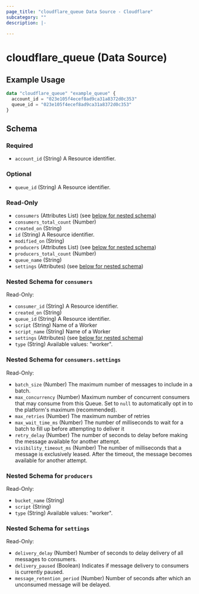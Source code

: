 ```yaml
---
page_title: "cloudflare_queue Data Source - Cloudflare"
subcategory: ""
description: |-
  
---
```


# cloudflare_queue (Data Source)



## Example Usage

```terraform
data "cloudflare_queue" "example_queue" {
  account_id = "023e105f4ecef8ad9ca31a8372d0c353"
  queue_id = "023e105f4ecef8ad9ca31a8372d0c353"
}
```

<!-- schema generated by tfplugindocs -->
## Schema

### Required

- `account_id` (String) A Resource identifier.

### Optional

- `queue_id` (String) A Resource identifier.

### Read-Only

- `consumers` (Attributes List) (see [below for nested schema](#nestedatt--consumers))
- `consumers_total_count` (Number)
- `created_on` (String)
- `id` (String) A Resource identifier.
- `modified_on` (String)
- `producers` (Attributes List) (see [below for nested schema](#nestedatt--producers))
- `producers_total_count` (Number)
- `queue_name` (String)
- `settings` (Attributes) (see [below for nested schema](#nestedatt--settings))

<a id="nestedatt--consumers"></a>
### Nested Schema for `consumers`

Read-Only:

- `consumer_id` (String) A Resource identifier.
- `created_on` (String)
- `queue_id` (String) A Resource identifier.
- `script` (String) Name of a Worker
- `script_name` (String) Name of a Worker
- `settings` (Attributes) (see [below for nested schema](#nestedatt--consumers--settings))
- `type` (String) Available values: "worker".

<a id="nestedatt--consumers--settings"></a>
### Nested Schema for `consumers.settings`

Read-Only:

- `batch_size` (Number) The maximum number of messages to include in a batch.
- `max_concurrency` (Number) Maximum number of concurrent consumers that may consume from this Queue. Set to `null` to automatically opt in to the platform's maximum (recommended).
- `max_retries` (Number) The maximum number of retries
- `max_wait_time_ms` (Number) The number of milliseconds to wait for a batch to fill up before attempting to deliver it
- `retry_delay` (Number) The number of seconds to delay before making the message available for another attempt.
- `visibility_timeout_ms` (Number) The number of milliseconds that a message is exclusively leased. After the timeout, the message becomes available for another attempt.



<a id="nestedatt--producers"></a>
### Nested Schema for `producers`

Read-Only:

- `bucket_name` (String)
- `script` (String)
- `type` (String) Available values: "worker".


<a id="nestedatt--settings"></a>
### Nested Schema for `settings`

Read-Only:

- `delivery_delay` (Number) Number of seconds to delay delivery of all messages to consumers.
- `delivery_paused` (Boolean) Indicates if message delivery to consumers is currently paused.
- `message_retention_period` (Number) Number of seconds after which an unconsumed message will be delayed.


